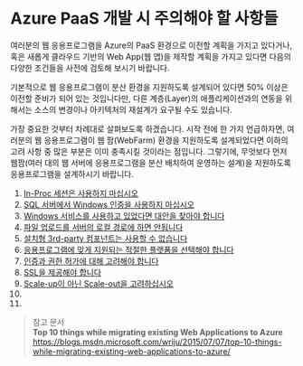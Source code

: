 # Azure PaaS 개발 시 주의해야 할 사항들

여러분의 웹 응용프로그램을 Azure의 PaaS 환경으로 이전할 계획을 가지고 있다거나, 혹은 새롭게 클라우드 기반의 Web App(웹 앱)을 제작할 계획을 가지고 있다면 다음의 다양한 조건들을 사전에 검토해 보시기 바랍니다. 

기본적으로 웹 응용프로그램이 분산 환경을 지원하도록 설계되어 있다면 50% 이상은 이전할 준비가 되어 있는 것입니다만, 다른 계층(Layer)의 애플리케이션과의 연동을 위해서는 소스의 변경이나 아키텍처의 재설계가 요구될 수도 있습니다. 

가장 중요한 것부터 차례대로 살펴보도록 하겠습니다.
시작 전에 한 가지 언급하자면, 여러분의 웹 응용프로그램이 웹 팜(WebFarm) 환경을 지원하도록 설계되었다면 이하의 고려 사항 중 많은 부분은 이미 충족시킬 것이라는 점입니다. 그렇기에, 무엇보다 먼저 웹팜(여러 대의 웹 서버에 응용프로그램을 분산 배치하여 운영하는 설계)을 지원하도록 응용프로그램을 설계하시기 바랍니다.

1. [In-Proc 세션은 사용하지 마십시오](/1.DonotUseInProcSession/) 
2. [SQL 서버에서 Windows 인증을 사용하지 마십시오](/2.DonotUseWindowsAuthOnSQLServer/)
3. [Windows 서비스를 사용하고 있었다면 대안을 찾아야 합니다](/3.YouNeedAlternativeForWindowService/)
4. [파일 업로드를 서버의 로컬 경로에 하면 안됩니다](/4.FileUpload/)
5. [설치형 3rd-party 컴포넌트는 사용할 수 없습니다](/5.CannotInstall3rdControls/)
6. [응용프로그램에 맞게 지원되는 적절한 플랫폼을 선택해야 합니다](/6.CheckSupportedApplicationPlatform/)
7. [인증과 권한 허가에 대해 고려해야 합니다](/7.ThinkAboutAuthS/)
8. [SSL을 제공해야 합니다](/8.UseSSL/)
9. [Scale-up이 아닌 Scale-out을 고려하십시오](/9.ScaleOutInsteadOfScaleUp/) 
10. 
11. 
    

> 참고 문서     
__Top 10 things while migrating existing Web Applications to Azure__    
https://blogs.msdn.microsoft.com/wriju/2015/07/07/top-10-things-while-migrating-existing-web-applications-to-azure/ 